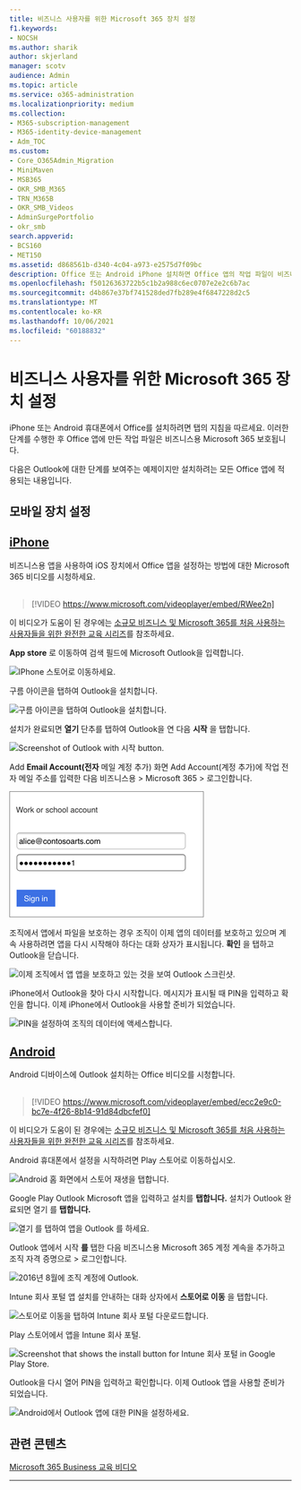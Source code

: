 ```yaml
---
title: 비즈니스 사용자를 위한 Microsoft 365 장치 설정
f1.keywords:
- NOCSH
ms.author: sharik
author: skjerland
manager: scotv
audience: Admin
ms.topic: article
ms.service: o365-administration
ms.localizationpriority: medium
ms.collection:
- M365-subscription-management
- M365-identity-device-management
- Adm_TOC
ms.custom:
- Core_O365Admin_Migration
- MiniMaven
- MSB365
- OKR_SMB_M365
- TRN_M365B
- OKR_SMB_Videos
- AdminSurgePortfolio
- okr_smb
search.appverid:
- BCS160
- MET150
ms.assetid: d868561b-d340-4c04-a973-e2575d7f09bc
description: Office 또는 Android iPhone 설치하면 Office 앱의 작업 파일이 비즈니스용 Microsoft 365 보호됩니다.
ms.openlocfilehash: f50126363722b5c1b2a988c6ec0707e2e2c6b7ac
ms.sourcegitcommit: d4b867e37bf741528ded7fb289e4f6847228d2c5
ms.translationtype: MT
ms.contentlocale: ko-KR
ms.lasthandoff: 10/06/2021
ms.locfileid: "60188832"
---
```

# <a name="set-up-mobile-devices-for-microsoft-365-for-business-users"></a>비즈니스 사용자를 위한 Microsoft 365 장치 설정

iPhone 또는 Android 휴대폰에서 Office를 설치하려면 탭의 지침을 따르세요. 이러한 단계를 수행한 후 Office 앱에 만든 작업 파일은 비즈니스용 Microsoft 365 보호됩니다.

다음은 Outlook에 대한 단계를 보여주는 예제이지만 설치하려는 모든 Office 앱에 적용되는 내용입니다.
  
## <a name="set-up-mobile-devices"></a>모바일 장치 설정

## <a name="iphone"></a>[iPhone](#tab/iPhone)
  
비즈니스용 앱을 사용하여 iOS 장치에서 Office 앱을 설정하는 방법에 대한 Microsoft 365 비디오를 시청하세요.<br><br>

> [!VIDEO https://www.microsoft.com/videoplayer/embed/RWee2n] 

이 비디오가 도움이 된 경우에는 [소규모 비즈니스 및 Microsoft 365를 처음 사용하는 사용자들을 위한 완전한 교육 시리즈](../../business-video/index.yml)를 참조하세요.

**App store** 로 이동하여 검색 필드에 Microsoft Outlook을 입력합니다.
  
![IPhone 스토어로 이동하세요.](../../media/886913de-76e5-4883-8ed0-4eb3ec06188f.png)
  
구름 아이콘을 탭하여 Outlook을 설치합니다.
  
![구름 아이콘을 탭하여 Outlook을 설치합니다.](../../media/665e1620-948a-4ab8-b914-dca49530142c.png)
  
설치가 완료되면 **열기** 단추를 탭하여 Outlook을 연 다음 **시작** 을 탭합니다.
  
![Screenshot of Outlook with 시작 button.](../../media/005bedec-ae50-4d75-b3bb-e7cef9e2561c.png)
  
Add **Email Account(전자** 메일 계정 추가) 화면 Add Account(계정 추가)에 작업 전자 메일 주소를 입력한 다음 비즈니스용 \> Microsoft 365 \> 로그인합니다.
  
![직장 계정에 로그인합니다.](../../media/3cef1fb5-7bec-4d3d-8542-872b731ce19f.png)
  
조직에서 앱에서 파일을 보호하는 경우 조직이 이제 앱의 데이터를 보호하고 있으며 계속 사용하려면 앱을 다시 시작해야 하다는 대화 상자가 표시됩니다. **확인** 을 탭하고 Outlook을 닫습니다. 
  
![이제 조직에서 앱 앱을 보호하고 있는 것을 보여 Outlook 스크린샷.](../../media/fb4c1c84-b1e9-42e1-8070-c13dcf79fb09.png)
  
iPhone에서 Outlook을 찾아 다시 시작합니다. 메시지가 표시될 때 PIN을 입력하고 확인을 합니다. 이제 iPhone에서 Outlook을 사용할 준비가 되었습니다.
  
![PIN을 설정하여 조직의 데이터에 액세스합니다.](../../media/64f2630b-3164-47a4-9dd6-ca0c29ed5fb3.png)
  
## <a name="android"></a>[Android](#tab/Android)
  
Android 디바이스에 Outlook 설치하는 Office 비디오를 시청합니다.<br><br>

> [!VIDEO https://www.microsoft.com/videoplayer/embed/ecc2e9c0-bc7e-4f26-8b14-91d84dbcfef0] 

이 비디오가 도움이 된 경우에는 [소규모 비즈니스 및 Microsoft 365를 처음 사용하는 사용자들을 위한 완전한 교육 시리즈](../../business-video/index.yml)를 참조하세요.

Android 휴대폰에서 설정을 시작하려면 Play 스토어로 이동하십시오.
  
![Android 홈 화면에서 스토어 재생을 탭합니다.](../../media/93df88e7-c778-40e1-b35e-868ca6e97f6c.png)
  
Google Play Outlook Microsoft 앱을 입력하고 설치를 **탭합니다.** 설치가 Outlook 완료되면 열기 를 **탭합니다.**
  
![열기 를 탭하여 앱을 Outlook 를 하세요.](../../media/8b4c5937-8875-4b5a-a5b6-b8c6c9cd6240.png)
  
Outlook 앱에서 시작 **를** 탭한 다음 비즈니스용 Microsoft 365 계정 계속을 추가하고 조직 자격 증명으로 \> 로그인합니다.
  
![2016년 8월에 조직 계정에 Outlook.](../../media/18f67c66-4bab-4b99-94bd-080839312e29.png)
  
Intune 회사 포털 앱 설치를 안내하는 대화 상자에서 **스토어로 이동** 을 탭합니다.
  
![스토어로 이동을 탭하여 Intune 회사 포털 다운로드합니다.](../../media/a702d712-5622-45dd-a511-b1adaee63071.png)
  
Play 스토어에서 앱을 Intune 회사 포털.
  
![Screenshot that shows the install button for Intune 회사 포털 in Google Play Store.](../../media/5e0408f2-3f37-44dd-80ed-13ca2ac6df0c.png)
  
Outlook을 다시 열어 PIN을 입력하고 확인합니다. 이제 Outlook 앱을 사용할 준비가 되었습니다.
  
![Android에서 Outlook 앱에 대한 PIN을 설정하세요.](../../media/edb91afb-f1ed-451a-bc6b-8ccba664e055.png)

## <a name="related-content"></a>관련 콘텐츠

[Microsoft 365 Business 교육 비디오](../../business-video/index.yml)

---
